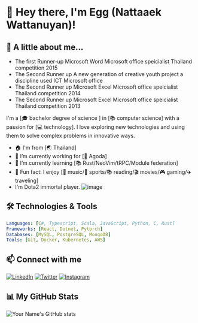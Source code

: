 # 👋 Hey there, I'm Egg (Nattaaek Wattanuyan)!

## 🌟 A little about me...

- The first Runner-up Microsoft Word Microsoft office speicialist Thailand competition 2015
- The Second Runner up A new generation of creative youth project a discipline used ICT Microsoft office 
- The Second Runner up Microsoft Excel Microsoft office speicialist Thailand competition 2014
- The Second Runner up Microsoft Excel Microsoft office speicialist Thailand competition 2013

I'm a [🎓 bachelor degree of science ] in [📚 computer science] with a passion for [💻 technology]. I love exploring new technologies and using them to solve complex problems in innovative ways.

- 🏠 I'm from [🌏 Thailand]
- 🔭 I’m currently working for [🚀 Agoda]
- 🌱 I’m currently learning [📚 Rust/NeoVim/tRPC/Module federation]
- 🎨 Fun fact: I enjoy [🎵 music/🏃 sports/📚 reading/🎬 movies/🎮 gaming/✈️ traveling] 
- I'm Dota2 immortal player.
![image](https://github.com/nattaaek/nattaaek/assets/26399807/1123362e-795f-4ca4-b3ed-584d7080be20)

## 🛠️ Technologies & Tools
```yaml
Languages: [C#, Typescript, Scala, JavaScript, Python, C, Rust]
Frameworks: [React, Dotnet, Pytorch]
Databases: [MySQL, PostgreSQL, MongoDB]
Tools: [Git, Docker, Kubernetes, AWS]
```
## 📫 Connect with me

[![LinkedIn](https://img.shields.io/badge/LinkedIn-%230077B5.svg?&style=for-the-badge&logo=linkedin&logoColor=white)](https://www.linkedin.com/in/nattaaek/)
[![Twitter](https://img.shields.io/badge/Twitter-%231DA1F2.svg?&style=for-the-badge&logo=twitter&logoColor=white)](https://twitter.com/w_nattaaek)
[![Instagram](https://img.shields.io/badge/Instagram-%23E4405F.svg?&style=for-the-badge&logo=instagram&logoColor=white)](https://www.instagram.com/w.nattaaek/)

## 📊 My GitHub Stats

![Your Name's GitHub stats](https://github-readme-stats.vercel.app/api?username=nattaaek&show_icons=true&theme=radical)
